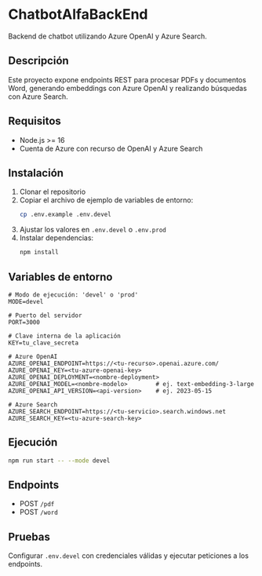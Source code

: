 # ChatbotAlfaBackEnd

Backend de chatbot utilizando Azure OpenAI y Azure Search.

## Descripción
Este proyecto expone endpoints REST para procesar PDFs y documentos Word, generando embeddings con Azure OpenAI y realizando búsquedas con Azure Search.

## Requisitos
- Node.js >= 16
- Cuenta de Azure con recurso de OpenAI y Azure Search

## Instalación
1. Clonar el repositorio  
2. Copiar el archivo de ejemplo de variables de entorno:
   ```bash
   cp .env.example .env.devel
   ```
3. Ajustar los valores en `.env.devel` o `.env.prod`
4. Instalar dependencias:
   ```bash
   npm install
   ```

## Variables de entorno
```env
# Modo de ejecución: 'devel' o 'prod'
MODE=devel

# Puerto del servidor
PORT=3000

# Clave interna de la aplicación
KEY=tu_clave_secreta

# Azure OpenAI
AZURE_OPENAI_ENDPOINT=https://<tu-recurso>.openai.azure.com/
AZURE_OPENAI_KEY=<tu-azure-openai-key>
AZURE_OPENAI_DEPLOYMENT=<nombre-deployment>
AZURE_OPENAI_MODEL=<nombre-modelo>        # ej. text-embedding-3-large
AZURE_OPENAI_API_VERSION=<api-version>    # ej. 2023-05-15

# Azure Search
AZURE_SEARCH_ENDPOINT=https://<tu-servicio>.search.windows.net
AZURE_SEARCH_KEY=<tu-azure-search-key>
```

## Ejecución
```bash
npm run start -- --mode devel
```

## Endpoints
- POST `/pdf`  
- POST `/word`  

## Pruebas
Configurar `.env.devel` con credenciales válidas y ejecutar peticiones a los endpoints.
